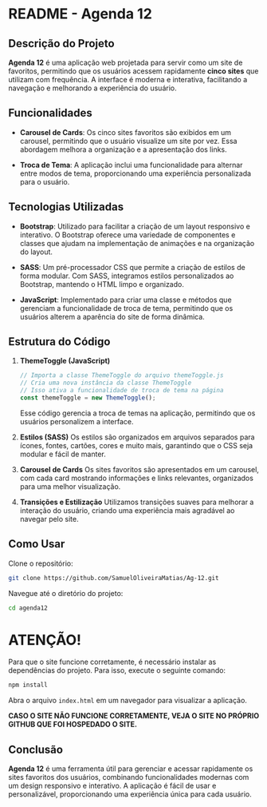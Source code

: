 # README - Agenda 12

## Descrição do Projeto
**Agenda 12** é uma aplicação web projetada para servir como um site de favoritos, permitindo que os usuários acessem rapidamente **cinco sites** que utilizam com frequência. A interface é moderna e interativa, facilitando a navegação e melhorando a experiência do usuário.

## Funcionalidades
- **Carousel de Cards**: Os cinco sites favoritos são exibidos em um carousel, permitindo que o usuário visualize um site por vez. Essa abordagem melhora a organização e a apresentação dos links.
  
- **Troca de Tema**: A aplicação inclui uma funcionalidade para alternar entre modos de tema, proporcionando uma experiência personalizada para o usuário.

## Tecnologias Utilizadas
- **Bootstrap**: Utilizado para facilitar a criação de um layout responsivo e interativo. O Bootstrap oferece uma variedade de componentes e classes que ajudam na implementação de animações e na organização do layout.

- **SASS**: Um pré-processador CSS que permite a criação de estilos de forma modular. Com SASS, integramos estilos personalizados ao Bootstrap, mantendo o HTML limpo e organizado.

- **JavaScript**: Implementado para criar uma classe e métodos que gerenciam a funcionalidade de troca de tema, permitindo que os usuários alterem a aparência do site de forma dinâmica.

## Estrutura do Código
1. **ThemeToggle (JavaScript)**
   ```javascript
   // Importa a classe ThemeToggle do arquivo themeToggle.js
   // Cria uma nova instância da classe ThemeToggle
   // Isso ativa a funcionalidade de troca de tema na página
   const themeToggle = new ThemeToggle();
   ```
   Esse código gerencia a troca de temas na aplicação, permitindo que os usuários personalizem a interface.

2. **Estilos (SASS)**
   Os estilos são organizados em arquivos separados para ícones, fontes, cartões, cores e muito mais, garantindo que o CSS seja modular e fácil de manter.

3. **Carousel de Cards**
   Os sites favoritos são apresentados em um carousel, com cada card mostrando informações e links relevantes, organizados para uma melhor visualização.

4. **Transições e Estilização**
   Utilizamos transições suaves para melhorar a interação do usuário, criando uma experiência mais agradável ao navegar pelo site.

## Como Usar
Clone o repositório:
```bash
git clone https://github.com/SamuelOliveiraMatias/Ag-12.git
```

Navegue até o diretório do projeto:
```bash
cd agenda12
```

# ATENÇÃO!

Para que o site funcione corretamente, é necessário instalar as dependências do projeto. Para isso, execute o seguinte comando:

```bash
npm install
```

Abra o arquivo `index.html` em um navegador para visualizar a aplicação.

**CASO O SITE NÃO FUNCIONE CORRETAMENTE, VEJA O SITE NO PRÓPRIO GITHUB QUE FOI HOSPEDADO O SITE.**

## Conclusão
**Agenda 12** é uma ferramenta útil para gerenciar e acessar rapidamente os sites favoritos dos usuários, combinando funcionalidades modernas com um design responsivo e interativo. A aplicação é fácil de usar e personalizável, proporcionando uma experiência única para cada usuário.
